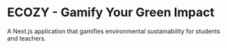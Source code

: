 # ECOZY - Gamify Your Green Impact

A Next.js application that gamifies environmental sustainability for students and teachers.
